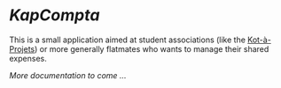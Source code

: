 _KapCompta_
=========
This is a small application aimed at student associations (like the [Kot-à-Projets](http://www.kapuclouvain.be)) or more generally flatmates who wants to manage their shared expenses.

*More documentation to come ...*